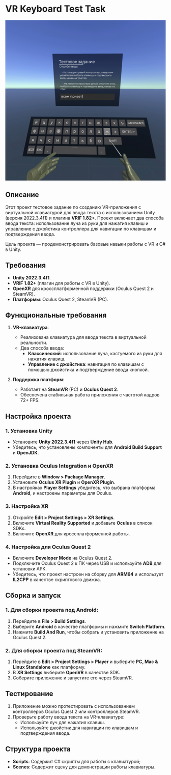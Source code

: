 # VR Keyboard Test Task

![Screenshot](screenshot.png)

## Описание

Этот проект тестовое задание по созданию VR-приложения с виртуальной клавиатурой для ввода текста с использованием Unity (версия 2022.3.4f1) и плагина **VRIF 1.82+**. Проект включает два способа ввода текста: использование луча из руки для нажатия клавиш и управление с джойстика контроллера для навигации по клавишам и подтверждения ввода.

Цель проекта — продемонстрировать базовые навыки работы с VR и C# в Unity.

## Требования

- **Unity 2022.3.4f1**.
- **VRIF 1.82+** (плагин для работы с VR в Unity).
- **OpenXR** для кроссплатформенной поддержки (Oculus Quest 2 и SteamVR).
- **Платформы**: Oculus Quest 2, SteamVR (PC).

## Функциональные требования

1. **VR-клавиатура**:
    - Реализована клавиатура для ввода текста в виртуальной реальности.
    - Два способа ввода:
        - **Классический**: использование луча, кастуемого из руки для нажатия клавиш.
        - **Управление с джойстика**: навигация по клавишам с помощью джойстика и подтверждение ввода кнопкой.

2. **Поддержка платформ**:
    - Работает на **SteamVR** (PC) и **Oculus Quest 2**.
    - Обеспечена стабильная работа приложения с частотой кадров 72+ FPS.

## Настройка проекта

### 1. Установка Unity

- Установите **Unity 2022.3.4f1** через **Unity Hub**.
- Убедитесь, что установлены компоненты для **Android Build Support** и **OpenJDK**.

### 2. Установка Oculus Integration и OpenXR

1. Перейдите в **Window > Package Manager**.
2. Установите **Oculus XR Plugin** и **OpenXR Plugin**.
3. В настройках **Player Settings** убедитесь, что выбрана платформа **Android**, и настроены параметры для Oculus.

### 3. Настройка XR

1. Откройте **Edit > Project Settings > XR Settings**.
2. Включите **Virtual Reality Supported** и добавьте **Oculus** в список SDKs.
3. Включите **OpenXR** для кроссплатформенной работы.

### 4. Настройка для Oculus Quest 2

- Включите **Developer Mode** на Oculus Quest 2.
- Подключите Oculus Quest 2 к ПК через USB и используйте **ADB** для установки APK.
- Убедитесь, что проект настроен на сборку для **ARM64** и использует **IL2CPP** в качестве скриптового движка.

## Сборка и запуск

### 1. Для сборки проекта под Android:

1. Перейдите в **File > Build Settings**.
2. Выберите **Android** в качестве платформы и нажмите **Switch Platform**.
3. Нажмите **Build And Run**, чтобы собрать и установить приложение на Oculus Quest 2.

### 2. Для сборки проекта под SteamVR:

1. Перейдите в **Edit > Project Settings > Player** и выберите **PC, Mac & Linux Standalone** как платформу.
2. В **XR Settings** выберите **OpenVR** в качестве SDK.
3. Соберите приложение и запустите его через SteamVR.

## Тестирование

1. Приложение можно протестировать с использованием контроллеров Oculus Quest 2 или контроллеров SteamVR.
2. Проверьте работу ввода текста на VR-клавиатуре:
   - Используйте луч для нажатия клавиш.
   - Используйте джойстик для навигации по клавишам и подтверждения ввода.

## Структура проекта

- **Scripts**: Содержит C# скрипты для работы с клавиатурой;
- **Scenes**: Содержит сцену для демонстрации работы клавиатуры.